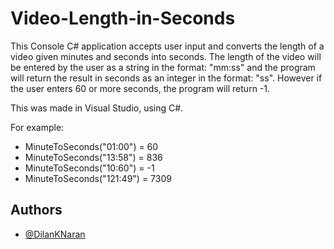# Video-Length-in-Seconds

This Console C# application accepts user input and converts the length of a video given minutes and seconds into seconds. The length of the video will be entered by the user as a string in the format: "mm:ss" and the program will return the result in seconds as an integer in the format: "ss". However if the user enters 60 or more seconds, the program will return -1.

This was made in Visual Studio, using C#.

For example:
- MinuteToSeconds("01:00") = 60
- MinuteToSeconds("13:58") = 836
- MinuteToSeconds("10:60") = -1
- MinuteToSeconds("121:49") = 7309

## Authors

- [@DilanKNaran](https://github.com/DilanKNaran)

